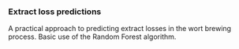 ### Extract loss predictions
A practical approach to predicting extract losses in the wort brewing process. Basic use of the Random Forest algorithm.
